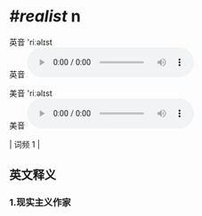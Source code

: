 # ***\#realist*** n
英音 'riːəlɪst  
英音
<audio src="./media/realist1.aac" controls="controls"></audio>

美音 'riːəlɪst  
美音
<audio src="./media/realist2.aac" controls="controls"></audio>



| 词频 1 |  

英文释义
---
### 1.**现实主义作家**  


